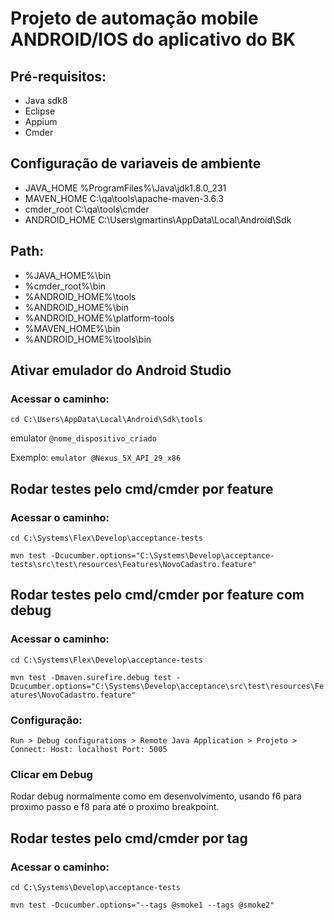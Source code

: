 # Projeto de automação mobile ANDROID/IOS do aplicativo do BK


## Pré-requisitos:
<ul>
<li>Java sdk8</li>
<li>Eclipse</li>
<li>Appium</li>
<li>Cmder</li>
</ul>


## Configuração de variaveis de ambiente
<ul>
<li>JAVA_HOME %ProgramFiles%\Java\jdk1.8.0_231</li>
<li>MAVEN_HOME C:\qa\tools\apache-maven-3.6.3</li>
<li>cmder_root C:\qa\tools\cmder</li>
<li>ANDROID_HOME C:\Users\gmartins\AppData\Local\Android\Sdk</li>
</ul>

## Path:
<ul>
<li>%JAVA_HOME%\bin</li>
<li>%cmder_root%\bin</li>
<li>%ANDROID_HOME%\tools</li>
<li>%ANDROID_HOME%\bin</li>
<li>%ANDROID_HOME%\platform-tools</li>
<li>%MAVEN_HOME%\bin</li>
<li>%ANDROID_HOME%\tools\bin</li>
</ul>

## Ativar emulador do Android Studio
### Acessar o caminho:
``` cd C:\Users\AppData\Local\Android\Sdk\tools ```

emulator ``` @nome_dispositivo_criado ``` 

Exemplo: ``` emulator @Nexus_5X_API_29_x86 ``` 

## Rodar testes pelo cmd/cmder por feature
### Acessar o caminho:
``` cd C:\Systems\Flex\Develop\acceptance-tests ```

``` mvn test -Dcucumber.options="C:\Systems\Develop\acceptance-tests\src\test\resources\Features\NovoCadastro.feature" ```

## Rodar testes pelo cmd/cmder por feature com debug
### Acessar o caminho:
``` cd C:\Systems\Flex\Develop\acceptance-tests ```

``` mvn test -Dmaven.surefire.debug test -Dcucumber.options="C:\Systems\Develop\acceptance\src\test\resources\Features\NovoCadastro.feature" ```

### Configuração:
``` Run > Debug configurations > Remote Java Application > Projeto > Connect: Host: localhost Port: 5005 ```

### Clicar em Debug
Rodar debug normalmente como em desenvolvimento, usando f6 para proximo passo e f8 para até o proximo breakpoint.


## Rodar testes pelo cmd/cmder por tag
### Acessar o caminho:
``` cd C:\Systems\Develop\acceptance-tests ```

``` mvn test -Dcucumber.options="--tags @smoke1 --tags @smoke2" ```

